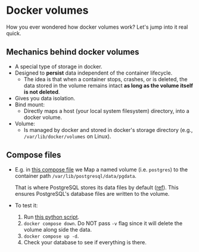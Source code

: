 # Docker volumes

How you ever wondered how docker volumes work? Let's jump into it real quick.

## Mechanics behind docker volumes

- A special type of storage in docker.
- Designed to **persist** data independent of the container lifecycle.
  - The idea is that when a container stops, crashes, or is deleted, the data stored in the volume remains intact **as long as the volume itself is not deleted**.
- Gives you data isolation.
- Bind mount:
  - Directly maps a host (your local system filesystem) directory, into a docker volume.
- Volume:
  - Is managed by docker and stored in docker's storage directory (e.g., `/var/lib/docker/volumes` on Linux).

## Compose files

- E.g. in [this compose file](../docker-compose-files/postgres/postgres-pgadmin/compose.yml) we Map a named volume (i.e. `postgres`) to the container path `/var/lib/postgresql/data/pgdata`.

  That is where PostgreSQL stores its data files by default ([ref](https://github.com/docker-library/docs/blob/master/postgres/README.md#pgdata)). This ensures PostgreSQL's database files are written to the volume.

- To test it:
  1. Run [this python script](../docker-compose-files/postgres/postgres-pgadmin/test-persistence.py).
  2. `docker compose down`. Do NOT pass `-v` flag since it will delete the volume along side the data.
  3. `docker compose up -d`.
  4. Check your database to see if everything is there.

